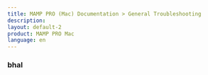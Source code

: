 ```yaml
---
title: MAMP PRO (Mac) Documentation > General Troubleshooting
description: 
layout: default-2
product: MAMP PRO Mac
language: en
---
```


### bhal




